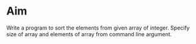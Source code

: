 # Aim
<p>
   Write a program to sort the elements from given array of integer. Specify size of array and elements of array from command line argument. 
</p>

